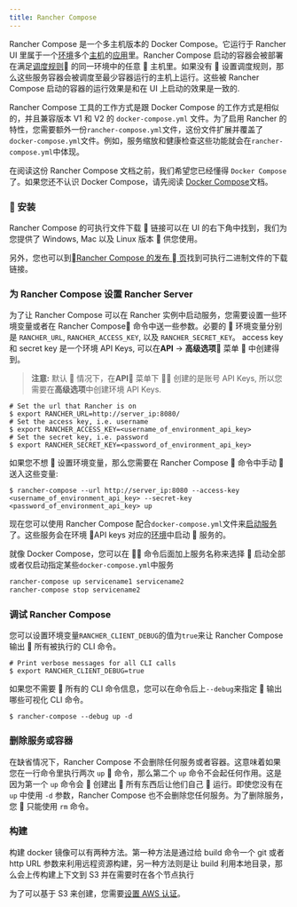 ```yaml
---
title: Rancher Compose
---
```


Rancher Compose 是一个多主机版本的 Docker Compose。它运行于 Rancher UI 里属于一个[环境](/docs/rancher1/configurations/environments/_index)多个[主机](/docs/rancher1/infrastructure/hosts/_index)的[应用](/docs/rancher1/infrastructure/cattle/stacks/_index)里。Rancher Compose 启动的容器会被部署在满足[调度规则](/docs/rancher1/infrastructure/cattle/scheduling/_index) 的同一环境中的任意  主机里。如果没有  设置调度规则，那么这些服务容器会被调度至最少容器运行的主机上运行。这些被 Rancher Compose 启动的容器的运行效果是和在 UI 上启动的效果是一致的.

Rancher Compose 工具的工作方式是跟 Docker Compose 的工作方式是相似的，并且兼容版本 V1 和 V2 的 `docker-compose.yml` 文件。为了启用 Rancher 的特性，您需要额外一份`rancher-compose.yml`文件，这份文件扩展并覆盖了`docker-compose.yml`文件。例如，服务缩放和健康检查这些功能就会在`rancher-compose.yml`中体现。

在阅读这份 Rancher Compose 文档之前，我们希望您已经懂得 `Docker Compose` 了。如果您还不认识 Docker Compose，请先阅读 [Docker Compose](https://docs.docker.com/compose/)文档。

###  安装

Rancher Compose 的可执行文件下载  链接可以在 UI 的右下角中找到，我们为您提供了 Windows, Mac 以及 Linux 版本  供您使用。

另外，您也可以到[Rancher Compose 的发布  页](https://github.com/rancher/rancher-compose/releases)找到可执行二进制文件的下载链接。

### 为 Rancher Compose 设置 Rancher Server

为了让 Rancher Compose 可以在 Rancher 实例中启动服务，您需要设置一些环境变量或者在 Rancher Compose 命令中送一些参数。必要的  环境变量分别是 `RANCHER_URL`, `RANCHER_ACCESS_KEY`, 以及 `RANCHER_SECRET_KEY`。 access key 和 secret key 是一个环境 API Keys, 可以在**API** -> **高级选项** 菜单  中创建得到。

> **注意:** 默认  情况下，在**API** 菜单下  创建的是账号 API Keys, 所以您需要在**高级选项**中创建环境 API Keys.

```
# Set the url that Rancher is on
$ export RANCHER_URL=http://server_ip:8080/
# Set the access key, i.e. username
$ export RANCHER_ACCESS_KEY=<username_of_environment_api_key>
# Set the secret key, i.e. password
$ export RANCHER_SECRET_KEY=<password_of_environment_api_key>
```

如果您不想  设置环境变量，那么您需要在 Rancher Compose  命令中手动  送入这些变量:

```
$ rancher-compose --url http://server_ip:8080 --access-key <username_of_environment_api_key> --secret-key <password_of_environment_api_key> up
```

现在您可以使用 Rancher Compose 配合`docker-compose.yml`文件来[启动服务](/docs/rancher1/infrastructure/cattle/adding-services/_index#使用-rancher-compose-添加服务)了。这些服务会在环境 API keys 对应的[环境](/docs/rancher1/configurations/environments/_index)中启动  服务的。

就像 Docker Compose，您可以在  命令后面加上服务名称来选择  启动全部或者仅启动指定某些`docker-compose.yml`中服务

```bash
rancher-compose up servicename1 servicename2
rancher-compose stop servicename2
```

### 调试 Rancher Compose

您可以设置环境变量`RANCHER_CLIENT_DEBUG`的值为`true`来让 Rancher Compose 输出  所有被执行的 CLI 命令。

```
# Print verbose messages for all CLI calls
$ export RANCHER_CLIENT_DEBUG=true
```

如果您不需要  所有的 CLI 命令信息，您可以在命令后上`--debug`来指定  输出哪些可视化 CLI 命令。

```
$ rancher-compose --debug up -d
```

### 删除服务或容器

在缺省情况下，Rancher Compose 不会删除任何服务或者容器。这意味着如果您在一行命令里执行两次 `up`  命令，那么第二个 `up` 命令不会起任何作用。这是因为第一个 `up` 命令会  创建出  所有东西后让他们自己  运行。即使您没有在 `up` 中使用 `-d` 参数，Rancher Compose 也不会删除您任何服务。为了删除服务，您  只能使用 `rm` 命令。

### 构建

构建 docker 镜像可以有两种方法。第一种方法是通过给 build 命令一个 git 或者 http URL 参数来利用远程资源构建，另一种方法则是让 build 利用本地目录，那么会上传构建上下文到 S3 并在需要时在各个节点执行

为了可以基于 S3 来创建，您需要[设置 AWS 认证](https://github.com/aws/aws-sdk-go/#configuring-credentials)。
